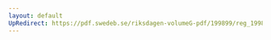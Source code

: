 ```yaml
---
layout: default
UpRedirect: https://pdf.swedeb.se/riksdagen-volumeG-pdf/199899/reg_199899/reg_199899_0342.pdf
---
```


